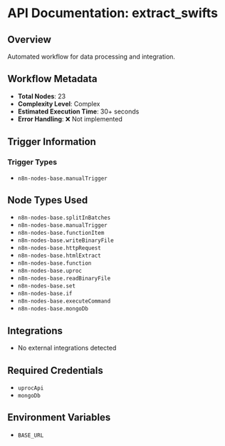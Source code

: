 # API Documentation: extract_swifts

## Overview
Automated workflow for data processing and integration.

## Workflow Metadata
- **Total Nodes**: 23
- **Complexity Level**: Complex
- **Estimated Execution Time**: 30+ seconds
- **Error Handling**: ❌ Not implemented

## Trigger Information
### Trigger Types
- `n8n-nodes-base.manualTrigger`

## Node Types Used
- `n8n-nodes-base.splitInBatches`
- `n8n-nodes-base.manualTrigger`
- `n8n-nodes-base.functionItem`
- `n8n-nodes-base.writeBinaryFile`
- `n8n-nodes-base.httpRequest`
- `n8n-nodes-base.htmlExtract`
- `n8n-nodes-base.function`
- `n8n-nodes-base.uproc`
- `n8n-nodes-base.readBinaryFile`
- `n8n-nodes-base.set`
- `n8n-nodes-base.if`
- `n8n-nodes-base.executeCommand`
- `n8n-nodes-base.mongoDb`

## Integrations
- No external integrations detected

## Required Credentials
- `uprocApi`
- `mongoDb`

## Environment Variables
- `BASE_URL`
